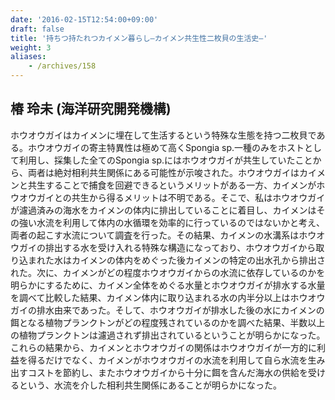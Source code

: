 ```yaml
---
date: '2016-02-15T12:54:00+09:00'
draft: false
title: '持ちつ持たれつカイメン暮らし—カイメン共生性二枚貝の生活史—'
weight: 3
aliases:
    - /archives/158
---
```


## 椿 玲未 (海洋研究開発機構)

ホウオウガイはカイメンに埋在して生活するという特殊な生態を持つ二枚貝である。ホウオウガイの寄主特異性は極めて高くSpongia sp.一種のみをホストとして利用し、採集した全てのSpongia sp.にはホウオウガイが共生していたことから、両者は絶対相利共生関係にある可能性が示唆された。ホウオウガイはカイメンと共生することで捕食を回避できるというメリットがある一方、カイメンがホウオウガイとの共生から得るメリットは不明である。そこで、私はホウオウガイが濾過済みの海水をカイメンの体内に排出していることに着目し、カイメンはその強い水流を利用して体内の水循環を効率的に行っているのではないかと考え、両者の起こす水流について調査を行った。その結果、カイメンの水溝系はホウオウガイの排出する水を受け入れる特殊な構造になっており、ホウオウガイから取り込まれた水はカイメンの体内をめぐった後カイメンの特定の出水孔から排出された。次に、カイメンがどの程度ホウオウガイからの水流に依存しているのかを明らかにするために、カイメン全体をめぐる水量とホウオウガイが排水する水量を調べて比較した結果、カイメン体内に取り込まれる水の内半分以上はホウオウガイの排水由来であった。そして、ホウオウガイが排水した後の水にカイメンの餌となる植物プランクトンがどの程度残されているのかを調べた結果、半数以上の植物プランクトンは濾過されず排出されているということが明らかになった。これらの結果から、カイメンとホウオウガイの関係はホウオウガイが一方的に利益を得るだけでなく、カイメンがホウオウガイの水流を利用して自ら水流を生み出すコストを節約し、またホウオウガイから十分に餌を含んだ海水の供給を受けるという、水流を介した相利共生関係にあることが明らかになった。